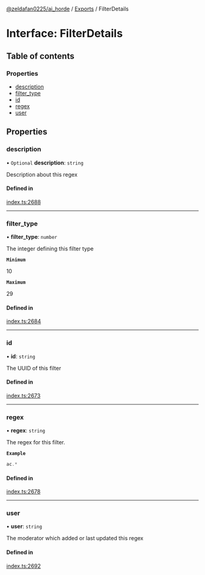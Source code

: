 [@zeldafan0225/ai_horde](../README.md) / [Exports](../modules.md) / FilterDetails

# Interface: FilterDetails

## Table of contents

### Properties

- [description](FilterDetails.md#description)
- [filter\_type](FilterDetails.md#filter_type)
- [id](FilterDetails.md#id)
- [regex](FilterDetails.md#regex)
- [user](FilterDetails.md#user)

## Properties

### description

• `Optional` **description**: `string`

Description about this regex

#### Defined in

[index.ts:2688](https://github.com/ZeldaFan0225/ai_horde/blob/90eaabf/index.ts#L2688)

___

### filter\_type

• **filter\_type**: `number`

The integer defining this filter type

**`Minimum`**

10

**`Maximum`**

29

#### Defined in

[index.ts:2684](https://github.com/ZeldaFan0225/ai_horde/blob/90eaabf/index.ts#L2684)

___

### id

• **id**: `string`

The UUID of this filter

#### Defined in

[index.ts:2673](https://github.com/ZeldaFan0225/ai_horde/blob/90eaabf/index.ts#L2673)

___

### regex

• **regex**: `string`

The regex for this filter.

**`Example`**

```ts
ac.*
```

#### Defined in

[index.ts:2678](https://github.com/ZeldaFan0225/ai_horde/blob/90eaabf/index.ts#L2678)

___

### user

• **user**: `string`

The moderator which added or last updated this regex

#### Defined in

[index.ts:2692](https://github.com/ZeldaFan0225/ai_horde/blob/90eaabf/index.ts#L2692)
